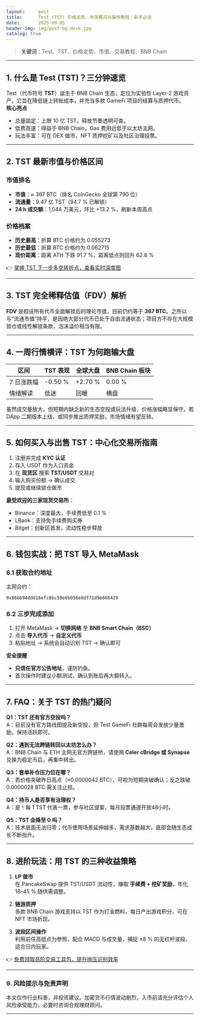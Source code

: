 ```yaml
---
layout:     post
title:      Test (TST) 价格走势、市场概况与操作教程：新手必读
date:       2025-09-05
header-img: img/post-bg-desk.jpg
catalog: true
---
```


> **关键词**：Test、TST、价格走势、市值、交易教程、BNB Chain

---

## 1. 什么是 Test (TST)？三分钟速览
Test（代币符号 **TST**）诞生于 BNB Chain 生态，定位为实验性 Layer-2 游戏资产。它旨在降低链上转账成本，并充当多款 GameFi 项目的结算与质押代币。  
**核心亮点**  
- 总量固定：上限 10 亿 TST，释放节奏透明可查。  
- 低费高速：得益于 BNB Chain，Gas 费用远低于以太坊主网。  
- 玩法丰富：可在 DEX 做市、NFT 质押挖矿以及社区治理投票。  

---

## 2. TST 最新市值与价格区间

### 市值排名  
- **市值**：≈ 367 BTC（排名 CoinGecko 全球第 790 位）  
- **流通量**：9.47 亿 TST（94.7 % 已解锁）  
- **24 h 成交额**：1,044 万美元，环比 +13.2 %，刷新本周高点  

### 价格档案  
- **历史最高**：折算 BTC 价格约为 0.055273  
- **历史最低**：折算 BTC 价格约为 0.062715  
- **现价距离**：距离 ATH 下跌 91.7 %，距离低点则回升 62.8 %  

👉 [掌握 TST 下一步多空转折点，查看实时深度图](https://okxdog.com/)

---

## 3. TST 完全稀释估值（FDV）解析

**FDV** 是假设所有代币全面解锁后的理论市值，目前仍约等于 **367 BTC**。之所以与“流通市值”持平，是因绝大部分代币已处于自由流通状态；项目方不存在大规模锁仓或线性解锁条款，泡沫溢价相当有限。

---

## 4. 一周行情横评：TST 为何跑输大盘

| 区间          | TST 表现 | 全球大盘 | BNB Chain 板块 |
|---------------|----------|-----------|----------------|
| 7 日涨跌幅    | -0.50 %  | +2.70 %   | 0.00 %         |
| 情绪解读      | 低迷     | 回暖      | 横盘           |

虽然成交量放大，但短期内缺乏新的生态空投或玩法升级，价格涨幅略显保守。若 DApp 二期版本上线，或同步推出质押奖励，市场情绪有望反转。

---

## 5. 如何买入与出售 TST：中心化交易所指南

1. 注册并完成 **KYC 认证**  
2. 存入 USDT 作为入口资金  
3. 在 **现货区** 搜索 **TST/USDT** 交易对  
4. 输入购买份额 → 确认成交  
5. 提现或继续锁仓做市

**最受欢迎的三家现货交易所**：  
- Binance：深度最大，手续费低至 0.1 %  
- LBank：支持免手续费购买券  
- Bitget：创新区首发，流动性稳步释放  

---

## 6. 钱包实战：把 TST 导入 MetaMask

### 6.1 获取合约地址  
主网合约：  
```
0x86bb94ddd16efc8bc58e6b056e8df71d9e666429
```  

### 6.2 三步完成添加  
1. 打开 MetaMask → **切换网络** 至 **BNB Smart Chain（BSC）**  
2. 点击 **导入代币** → **自定义代币**  
3. 粘贴地址 → 系统会自动识别 TST → 确认即可  

**安全提醒**  
- **只信任官方公告地址**，谨防钓鱼。  
- 首次操作时建议小额测试，确认到账后再大额转入。

---

## 7. FAQ：关于 TST 的热门疑问

**Q1：TST 还有官方空投吗？**  
A：目前没有官方路线图提及新空投，但 Test GameFi 社群每周会发放少量激励，保持活跃即可。

**Q2：遇到无法跨链转回以太坊怎么办？**  
A：BNB Chain 与 ETH 主网无官方跨链桥，请使用 **Celer cBridge 或 Synapse** 兑换为稳定币后，再集中转出。

**Q3：套单补仓压力位在哪？**  
A：若价格突破昨日高点（≈0.0000042 BTC），可视为短期突破确认；反之跌破 0.0000028 BTC 需关注止损。

**Q4：持币人是否享有治理权？**  
A：是！每 1 TST 代表一票，参与社区提案，每月投票通道开放48小时。

**Q5：TST 会降至 0 吗？**  
A：技术层面无法归零；代币使用场景延伸越多，需求基数越大，底部会随生态成长不断抬升。

---

## 8. 进阶玩法：用 TST 的三种收益策略

1. **LP 做市**  
   在 PancakeSwap 提供 TST/USDT 流动性，赚取 **手续费 + 挖矿奖励**，年化 18–45 % 随供需调整。  

2. **链游质押**  
   多款 BNB Chain 游戏支持以 TST 作为打金燃料，每日产出游戏积分，可在 NFT 市场折现。  

3. **波段区间操作**  
   利用前任高低点为参照，配合 MACD 与成交量，捕捉 ±8 % 的无杠杆波段，适合日内玩家。

👉 [免费领取高阶交易工具包，提升抛压识别效率](https://okxdog.com/)

---

### 9. 风险提示与免责声明
本文仅作行业科普，非投资建议。加密货币行情波动剧烈，入市前请充分评估个人风险承受能力，必要时咨询合规理财顾问。

---